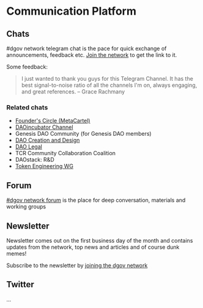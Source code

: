 # Communication Platform

## Chats

\#dgov network telegram chat is the pace for quick exchange of announcements, feedback etc. [Join the network](https://dgov.foundation/#join) to get the link to it.

Some feedback:

> I just wanted to thank you guys for this Telegram Channel. It has the best signal-to-noise ratio of all the channels I'm on, always engaging, and great references. – Grace Rachmany

### Related chats

* [Founder's Circle \(MetaCartel\)](https://t.me/Web3Founders)
* [DAOincubator Channel](https://t.me/DAOincubator)
* Genesis DAO Community \(for Genesis DAO members\)
* [DAO Creation and Design](https://t.me/daodesign)
* [DAO Legal](https://t.me/joinchat/ICRVPRbsfBQv2--PRfuunA)
* TCR Community Collaboration Coalition
* DAOstack: R&D
* [Token Engineering WG](https://t.me/cfowg)

## Forum

[\#dgov network forum](https://forum.dgov.foundation/) is the place for deep conversation, materials and working groups

## Newsletter

Newsletter comes out on the first business day of the month and contains updates from the network, top news and articles and of course dunk memes!

Subscribe to the newsletter by [joining the dgov network](https://dgov.foundation#join)

## Twitter

...

